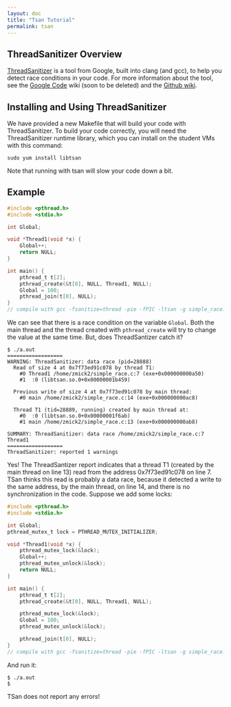 ```yaml
---
layout: doc
title: "Tsan Tutorial"
permalink: tsan
---
```


## ThreadSanitizer Overview 

[ThreadSanitizer](http://clang.llvm.org/docs/ThreadSanitizer.html) is a tool from Google, built into clang (and gcc), to help you detect race conditions in your code. For more information about the tool, see the [Google Code](https://code.google.com/p/data-race-test/w/list) wiki (soon to be deleted) and the [Github wiki](https://github.com/google/sanitizers/wiki).

## Installing and Using ThreadSanitizer

We have provided a new Makefile that will build your code with ThreadSanitizer. To build your code correctly, you will need the ThreadSanitizer runtime library, which you can install on the student VMs with this command:

```
sudo yum install libtsan
```

Note that running with tsan will slow your code down a bit.


## Example
```c
#include <pthread.h>
#include <stdio.h>

int Global;

void *Thread1(void *x) {
    Global++;
    return NULL;
}

int main() {
    pthread_t t[2];
    pthread_create(&t[0], NULL, Thread1, NULL);
    Global = 100;
    pthread_join(t[0], NULL);
}
// compile with gcc -fsanitize=thread -pie -fPIC -ltsan -g simple_race.c
```
We can see that there is a race condition on the variable ```Global```. Both the main thread and the thread created with ```pthread_create``` will try to change the value at the same time. But, does ThreadSantizer catch it?

```
$ ./a.out
==================
WARNING: ThreadSanitizer: data race (pid=28888)
  Read of size 4 at 0x7f73ed91c078 by thread T1:
    #0 Thread1 /home/zmick2/simple_race.c:7 (exe+0x000000000a50)
    #1  :0 (libtsan.so.0+0x00000001b459)

  Previous write of size 4 at 0x7f73ed91c078 by main thread:
    #0 main /home/zmick2/simple_race.c:14 (exe+0x000000000ac8)

  Thread T1 (tid=28889, running) created by main thread at:
    #0  :0 (libtsan.so.0+0x00000001f6ab)
    #1 main /home/zmick2/simple_race.c:13 (exe+0x000000000ab8)

SUMMARY: ThreadSanitizer: data race /home/zmick2/simple_race.c:7 Thread1
==================
ThreadSanitizer: reported 1 warnings
```
Yes! The ThreadSantizer report indicates that a thread T1 (created by the main thread on line 13) read from the address 0x7f73ed91c078 on line 7. TSan thinks this read is probably a data race, because it detected a write to the same address, by the main thread, on line 14, and there is no synchronization in the code. Suppose we add some locks:

```c
#include <pthread.h>
#include <stdio.h>

int Global;
pthread_mutex_t lock = PTHREAD_MUTEX_INITIALIZER;

void *Thread1(void *x) {
    pthread_mutex_lock(&lock);
    Global++;
    pthread_mutex_unlock(&lock);
    return NULL;
}

int main() {
    pthread_t t[2];
    pthread_create(&t[0], NULL, Thread1, NULL);

    pthread_mutex_lock(&lock);
    Global = 100;
    pthread_mutex_unlock(&lock);

    pthread_join(t[0], NULL);
}
// compile with gcc -fsanitize=thread -pie -fPIC -ltsan -g simple_race.c
```

And run it:
```
$ ./a.out
$ 
```
TSan does not report any errors!



